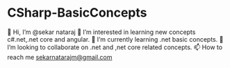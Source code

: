 # CSharp-BasicConcepts
👋 Hi, I’m @sekar nataraj
👀 I’m interested in learning new concepts c#.net,.net core and angular.
🌱 I’m currently learning .net basic concepts.
💞️ I’m looking to collaborate on .net and ,net core related concepts.
📫 How to reach me sekarnatarajm@gmail.com
